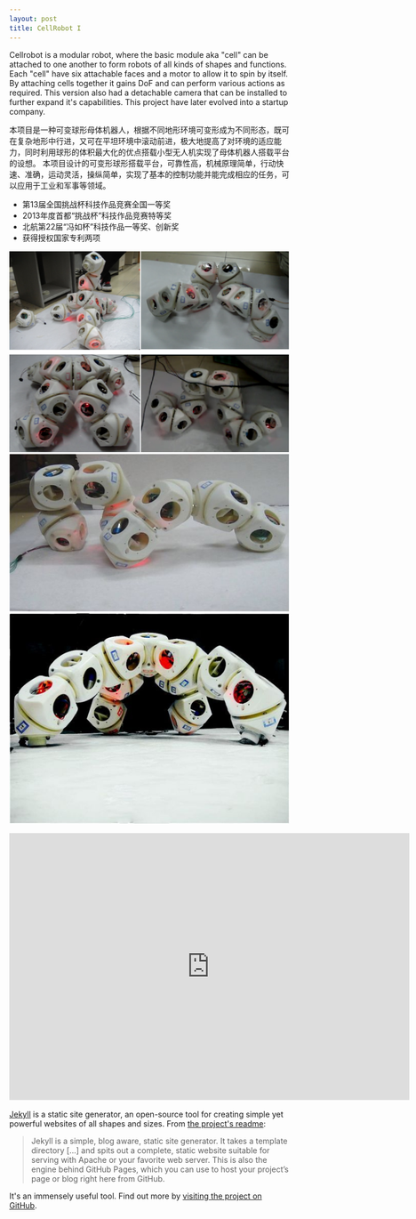 ```yaml
---
layout: post
title: CellRobot I 
---
```


Cellrobot is a modular robot, where the basic module aka "cell" can be attached to one another to form robots of all kinds of shapes and functions. Each "cell" have six attachable faces and a motor to allow it to spin by itself. By attaching cells together it gains DoF and can perform various actions as required. This version also had a detachable camera that can be installed to further expand it's capabilities. This project have later evolved into a startup company.



本项目是一种可变球形母体机器人，根据不同地形环境可变形成为不同形态，既可在复杂地形中行进，又可在平坦环境中滚动前进，极大地提高了对环境的适应能力，同时利用球形的体积最大化的优点搭载小型无人机实现了母体机器人搭载平台的设想。
本项目设计的可变形球形搭载平台，可靠性高，机械原理简单，行动快速、准确，运动灵活，操纵简单，实现了基本的控制功能并能完成相应的任务，可以应用于工业和军事等领域。

* 第13届全国挑战杯科技作品竞赛全国一等奖
* 2013年度首都“挑战杯”科技作品竞赛特等奖
* 北航第22届“冯如杯”科技作品一等奖、创新奖
* 获得授权国家专利两项 
 
![“图片描述”](/images/cellrobot-diverse.png)
![“图片描述”](/images/cellrobot-snake.jpg)
![“图片描述”](/images/cellrobot-quadruped.jpg)

<iframe
height=480 width=720
src="https://v.youku.com/v_show/id_XMzE3NjI3MzU5Mg==.html?s=cc008d1a962411de83b1"
frameborder=0 allowfullscreen>
</iframe>

[Jekyll](http://jekyllrb.com) is a static site generator, an open-source tool for creating simple yet powerful websites of all shapes and sizes. From [the project's readme](https://github.com/jekyll/jekyll/blob/master/README.markdown):

> Jekyll is a simple, blog aware, static site generator. It takes a template directory [...] and spits out a complete, static website suitable for serving with Apache or your favorite web server. This is also the engine behind GitHub Pages, which you can use to host your project’s page or blog right here from GitHub.

It's an immensely useful tool. Find out more by [visiting the project on GitHub](https://github.com/jekyll/jekyll).

